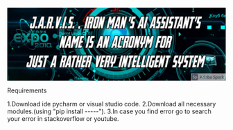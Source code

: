<a href="https://github.com/Jitendra-singh-123"><img align="center" src="https://github.com/Jitendra-singh-123/All-projects/blob/main/Jarvis%20virtual%20assistant/My%20Post%20(1).png"/></a>

Requirements

1.Download ide pycharm or visual studio code.
2.Download all necessary modules.(using "pip install -----").
3.In case you find error go to search your error in stackoverflow or youtube.

